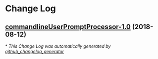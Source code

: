 # Change Log

## [commandlineUserPromptProcessor-1.0](https://github.com/vatbub/commandlineUserPromptProcessor/tree/commandlineUserPromptProcessor-1.0) (2018-08-12)


\* *This Change Log was automatically generated by [github_changelog_generator](https://github.com/skywinder/Github-Changelog-Generator)*
